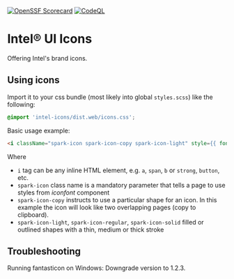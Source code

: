 [![OpenSSF Scorecard](https://api.scorecard.dev/projects/github.com/intel/intel-ui-icons/badge)](https://scorecard.dev/viewer/?uri=github.com/intel/intel-ui-icons)
[![CodeQL](https://github.com/intel/intel-ui-icons/workflows/CodeQL/badge.svg)](https://github.com/intel/intel-ui-icons/security/code-scanning)

# Intel® UI Icons

Offering Intel's brand icons.

## Using icons

Import it to your css bundle (most likely into global `styles.scss`) like
the following:

```scss
@import 'intel-icons/dist.web/icons.css';
```

Basic usage example:

```html
<i className="spark-icon spark-icon-copy spark-icon-light" style={{ fontFamily: 'spark-icon' }} />
```

Where

- `i` tag can be any inline HTML element, e.g. `a`, `span`, `b` or `strong`, `button`, etc.
- `spark-icon` class name is a mandatory parameter that tells a page to use styles from _iconfont_ component
- `spark-icon-copy` instructs to use a particular shape for an icon. In this example the icon will look like two overlapping pages (copy to clipboard).
- `spark-icon-light`, `spark-icon-regular`, `spark-icon-solid` filled or outlined shapes with a thin, medium or thick stroke

## Troubleshooting

Running fantasticon on Windows: Downgrade version to 1.2.3.
